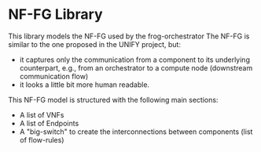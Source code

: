 # NF-FG Library

This library models the NF-FG used by the frog-orchestrator
The NF-FG is similar to the one proposed in the UNIFY project, but:
  * it captures only the communication from a component to its underlying counterpart, e.g., from an orchestrator to a compute node (downstream communication flow)
  * it looks a little bit more human readable.

This NF-FG model is structured with the following main sections:
  * A list of VNFs
  * A list of Endpoints
  * A "big-switch" to create the interconnections between components (list of flow-rules)

